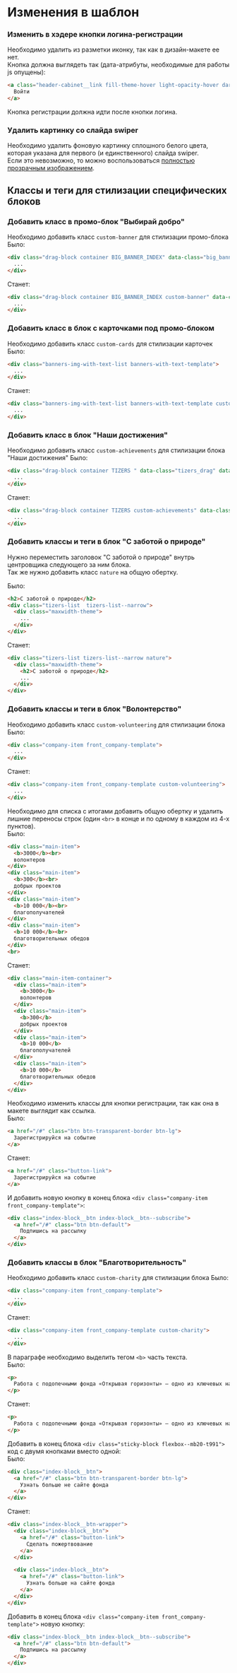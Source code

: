 # Изменения в шаблон

### Изменить в хэдере кнопки логина-регистрации
Необходимо удалить из разметки иконку, так как в дизайн-макете ее нет.  
Кнопка должна выглядеть так (дата-атрибуты, необходимые для работы js опущены):
```html
<a class="header-cabinet__link fill-theme-hover light-opacity-hover dark_link animate-load" href="#">
  Войти
</a>
```
Кнопка регистрации должна идти после кнопки логина.

### Удалить картинку со слайда swiper
Необходимо удалить фоновую картинку сплошного белого цвета, которая указана для первого (и единственного) слайда swiper.  
Если это невозможно, то можно воспользоваться [полностью прозрачным изображением](./source/img/transparent.png).

## Классы и теги для стилизации специфических блоков

### Добавить класс в промо-блок "Выбирай добро"
Необходимо добавить класс `custom-banner` для стилизации промо-блока
Было:
```html
<div class="drag-block container BIG_BANNER_INDEX" data-class="big_banner_index_drag" data-order="1">
  ...
</div>
```

Станет:
```html
<div class="drag-block container BIG_BANNER_INDEX custom-banner" data-class="big_banner_index_drag" data-order="1">
  ...
</div>
```

### Добавить класс в блок с карточками под промо-блоком
Необходимо добавить класс `custom-cards` для стилизации карточек
Было:
```html
<div class="banners-img-with-text-list banners-with-text-template">
  ...
</div>
```

Станет:
```html
<div class="banners-img-with-text-list banners-with-text-template custom-cards">
  ...
</div>
```

### Добавить класс в блок "Наши достижения"
Необходимо добавить класс `custom-achievements` для стилизации блока "Наши достижения"
Было:
```html
<div class="drag-block container TIZERS " data-class="tizers_drag" data-order="5">
  ...
</div>
```

Станет:
```html
<div class="drag-block container TIZERS custom-achievements" data-class="tizers_drag" data-order="5">
  ...
</div>
```

### Добавить классы и теги в блок "С заботой о природе"
Нужно переместить заголовок "С заботой о природе" внутрь центровщика следующего за ним блока.  
Так же нужно добавить класс `nature` на общую обертку.

Было:
```html
<h2>C заботой о природе</h2>
<div class="tizers-list  tizers-list--narrow">
  <div class="maxwidth-theme">
    ...
  </div>
</div>
```

Станет:
```html
<div class="tizers-list tizers-list--narrow nature">
  <div class="maxwidth-theme">
    <h2>C заботой о природе</h2>
    ...
  </div>
</div>
```

### Добавить классы и теги в блок "Волонтерство"
Необходимо добавить класс `custom-volunteering` для стилизации блока
Было:
```html
<div class="company-item front_company-template">
  ...
</div>
```

Станет:
```html
<div class="company-item front_company-template custom-volunteering">
  ...
</div>
```

Необходимо для списка с итогами добавить общую обертку и удалить лишние переносы строк (один `<br>` в конце и по одному в каждом из 4-х пунктов).  
Было:
```html
<div class="main-item">
  <b>3000</b><br>
  волонтеров
</div>
<div class="main-item">
  <b>300</b><br>
  добрых проектов
</div>
<div class="main-item">
  <b>10 000</b><br>
  благополучателей
</div>
<div class="main-item">
  <b>10 000</b><br>
  благотворительных обедов
</div>
<br>
```

Станет:
```html
<div class="main-item-container">
  <div class="main-item">
    <b>3000</b>
    волонтеров
  </div>
  <div class="main-item">
    <b>300</b>
    добрых проектов
  </div>
  <div class="main-item">
    <b>10 000</b>
    благополучателей
  </div>
  <div class="main-item">
    <b>10 000</b>
    благотворительных обедов
  </div>
</div>
```

Необходимо изменить классы для кнопки регистрации, так как она в макете выглядит как ссылка.    
Было:
```html
<a href="/#" class="btn btn-transparent-border btn-lg">
  Зарегистрируйся на событие
</a>
```
Станет:
```html
<a href="/#" class="button-link">
  Зарегистрируйся на событие
</a>
```

И добавить новую кнопку в конец блока `<div class="company-item front_company-template">`:
```html
<div class="index-block__btn index-block__btn--subscribe">
  <a href="/#" class="btn btn-default">
    Подпишись на рассылку
  </a>
</div>
```

### Добавить классы в блок "Благотворительность"
Необходимо добавить класс `custom-charity` для стилизации блока
Было:
```html
<div class="company-item front_company-template">
  ...
</div>
```

Станет:
```html
<div class="company-item front_company-template custom-charity">
  ...
</div>
```

В параграфе необходимо выделить тегом `<b>` часть текста.  
Было:
```html
<p>
  Работа с подопечными фонда «Открывая горизонты» — одно из ключевых направлений волонтерской помощи KFC. Это помощь подросткам из детских домов в социализации и профориентации в таком важном периоде, как подготовка к будущей самостоятельной жизни. Поддержать работу фонда легко — через онлайн пожертвование по кнопке ниже. А чтобы стать волонтером фонда, заполни анкету на на сайте&nbsp;«Открывая горизонты».
</p>
```
Станет:
```html
<p>
  Работа с подопечными фонда «Открывая горизонты» — одно из ключевых направлений волонтерской помощи KFC. Это помощь подросткам из детских домов в социализации и профориентации в таком важном периоде, как подготовка к будущей самостоятельной жизни. <b>Поддержать работу фонда легко — через онлайн пожертвование по кнопке ниже.</b> А чтобы стать волонтером фонда, заполни анкету на на сайте&nbsp;«Открывая горизонты».
</p>
```

Добавить в конец блока `<div class="sticky-block flexbox--mb20-t991">` код с двумя кнопками вместо одной:  
Было:
```html
<div class="index-block__btn">
  <a href="/#" class="btn btn-transparent-border btn-lg">
    Узнать больше не сайте фонда
  </a>
</div>
```

Станет:
```html
<div class="index-block__btn-wrapper">
  <div class="index-block__btn">
    <a href="/#" class="button-link">
      Сделать пожертвование
    </a>
  </div>

  <div class="index-block__btn">
    <a href="/#" class="button-link">
      Узнать больше на сайте фонда
    </a>
  </div>
</div>
```

Добавить в конец блока `<div class="company-item front_company-template">` новую кнопку:
```html
<div class="index-block__btn index-block__btn--subscribe">
  <a href="/#" class="btn btn-default">
    Подпишись на рассылку
  </a>
</div>
```
